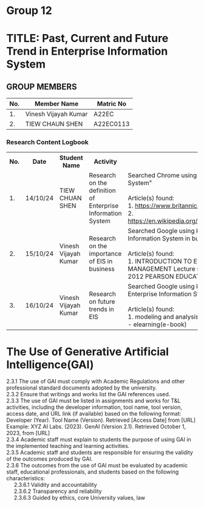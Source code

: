 # Group 12 

# TITLE: Past, Current and Future Trend in Enterprise Information System
## GROUP MEMBERS
|No. | Member Name | Matric No|
|--|--|--|
|1. | Vinesh Vijayah Kumar   |A22EC   |
|2. | TIEW CHAUN SHEN | A22EC0113|


<div class="logbook-section">
    <h3>Research Content Logbook</h3>
    <table>
        <tr>
            <th>No.</th>
            <th>Date</th>
            <th>Student Name</th>
            <th>Activity</th>
            <th>Details</th>
        </tr>
        <tr>
            <td>1.</td>
            <td>14/10/24</td>
            <td>TIEW CHUAN SHEN</td>
            <td>Research on the definition of Enterprise Information System</td>
            <td>Searched Chrome using keyword: "Enterprise Information System"
                <br><br>
                Article(s) found:
                <br>
                1. <a href="https://www.britannica.com/topic/information-system">https://www.britannica.com/topic/information-system</a>
                <br>
                2. <a href="https://en.wikipedia.org/wiki/Enterprise_information_system">https://en.wikipedia.org/wiki/Enterprise_information_system</a>
            </td>
        </tr>
        <tr>
            <td>2.</td>
            <td>  15/10/24</td>
            <td>Vinesh Vijayah Kumar</td>
            <td>Research on the importance of EIS in business</td>
            <td>Searched Google using keyword: "importance of Enterprise Information System in business"
                <br><br>
                Article(s) found:
                <br>
                1. INTRODUCTION TO ENTERPRISE SYSTEM FOR MANAGEMENT Lecture slide chapter 1, COPYRIGHT © 2012 PEARSON EDUCATION, INC. PUBLISHING
                <br> 
            </td>
        </tr>
        <tr>
            <td>3.</td>
            <td>  16/10/24</td>
            <td>Vinesh Vijayah Kumar</td>
            <td>Research on future trends in EIS</td>
            <td>Searched Google using keyword: "future trends in Enterprise Information Systems"
                <br><br>
                Article(s) found:
                <br>
                1. modeling and analysis of Enterprise Information System - elearning(e-book)
                <br>
            </td>
        </tr>
    </table>
</div>

# The Use of Generative Artificial Intelligence(GAI)
<ol style="list-style-type: none; padding-left: 0;">
    <li>2.3.1 The use of GAI must comply with Academic Regulations and other professional standard documents adopted by the university.</li>
    <li>2.3.2 Ensure that writings and works list the GAI references used.</li>
    <li>2.3.3 The use of GAI must be listed in assignments and works for T&L activities, including the developer information, tool name, tool version, access date, and URL link (if available) based on the following format:
        <br>
        Developer (Year). Tool Name (Version). Retrieved [Access Date] from [URL]
        <br>
        Example: XYZ AI Labs. (2023). GenAI (Version 2.1). Retrieved October 1, 2023, from [URL]
    </li>
    <li>2.3.4 Academic staff must explain to students the purpose of using GAI in the implemented teaching and learning activities.</li>
    <li>2.3.5 Academic staff and students are responsible for ensuring the validity of the outcomes produced by GAI.</li>
    <li>2.3.6 The outcomes from the use of GAI must be evaluated by academic staff, educational professionals, and students based on the following characteristics:
        <ol style="list-style-type: none; padding-left: 20px;">
            <li>2.3.6.1 Validity and accountability</li>
            <li>2.3.6.2 Transparency and reliability</li>
            <li>2.3.6.3 Guided by ethics, core University values, law</li>
        </ol>
    </li>
</ol>
